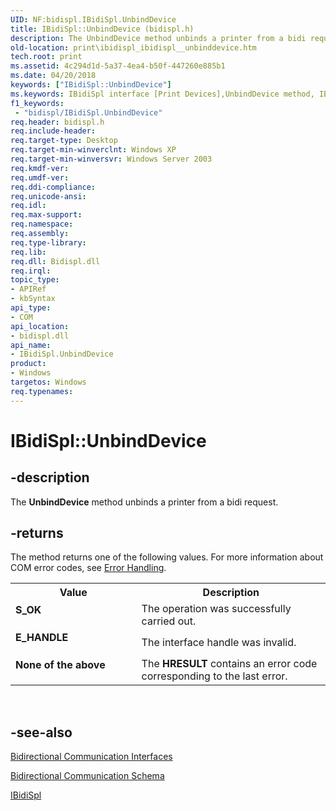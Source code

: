 ```yaml
---
UID: NF:bidispl.IBidiSpl.UnbindDevice
title: IBidiSpl::UnbindDevice (bidispl.h)
description: The UnbindDevice method unbinds a printer from a bidi request.
old-location: print\ibidispl_ibidispl__unbinddevice.htm
tech.root: print
ms.assetid: 4c294d1d-5a37-4ea4-b50f-447260e885b1
ms.date: 04/20/2018
keywords: ["IBidiSpl::UnbindDevice"]
ms.keywords: IBidiSpl interface [Print Devices],UnbindDevice method, IBidiSpl.UnbindDevice, IBidiSpl::UnbindDevice, UnbindDevice, UnbindDevice method [Print Devices], UnbindDevice method [Print Devices],IBidiSpl interface, _win32_IBidiSpl_UnbindDevice, bidispl/IBidiSpl::UnbindDevice, gdi.ibidispl_ibidispl__unbinddevice, print.ibidispl_ibidispl__unbinddevice
f1_keywords:
 - "bidispl/IBidiSpl.UnbindDevice"
req.header: bidispl.h
req.include-header: 
req.target-type: Desktop
req.target-min-winverclnt: Windows XP
req.target-min-winversvr: Windows Server 2003
req.kmdf-ver: 
req.umdf-ver: 
req.ddi-compliance: 
req.unicode-ansi: 
req.idl: 
req.max-support: 
req.namespace: 
req.assembly: 
req.type-library: 
req.lib: 
req.dll: Bidispl.dll
req.irql: 
topic_type:
- APIRef
- kbSyntax
api_type:
- COM
api_location:
- bidispl.dll
api_name:
- IBidiSpl.UnbindDevice
product:
- Windows
targetos: Windows
req.typenames: 
---
```


# IBidiSpl::UnbindDevice


## -description


The <b>UnbindDevice</b> method unbinds a printer from a bidi request.


## -returns



The method returns one of the following values. For more information about COM error codes, see <a href="https://docs.microsoft.com/windows-hardware/drivers/ddi/index">Error Handling</a>.

<table>
<tr>
<th>Value</th>
<th>Description</th>
</tr>
<tr>
<td width="40%">
<dl>
<dt><b>S_OK</b></dt>
</dl>
</td>
<td width="60%">
The operation was successfully carried out.

</td>
</tr>
<tr>
<td width="40%">
<dl>
<dt><b>E_HANDLE</b></dt>
</dl>
</td>
<td width="60%">
The interface handle was invalid.

</td>
</tr>
<tr>
<td width="40%">
<dl>
<dt><b>None of the above</b></dt>
</dl>
</td>
<td width="60%">
The <b>HRESULT</b> contains an error code corresponding to the last error.

</td>
</tr>
</table>
 




## -see-also




<a href="https://docs.microsoft.com/windows-hardware/drivers/ddi/_print/index">Bidirectional Communication Interfaces</a>



<a href="https://docs.microsoft.com/windows-hardware/drivers/print/bidirectional-communication-schema">Bidirectional Communication Schema</a>



<a href="https://docs.microsoft.com/windows-hardware/drivers/ddi/bidispl/nn-bidispl-ibidispl">IBidiSpl</a>
 

 

